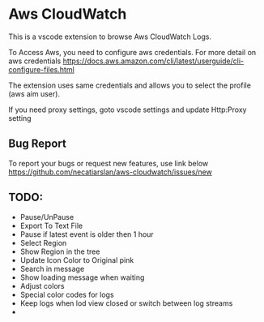 # Aws CloudWatch 
This is a vscode extension to browse Aws CloudWatch Logs.

To Access Aws, you need to configure aws credentials.
For more detail on aws credentials
https://docs.aws.amazon.com/cli/latest/userguide/cli-configure-files.html

The extension uses same credentials and allows you to select the profile (aws aim user).

If you need proxy settings, goto vscode settings and update Http:Proxy setting

## Bug Report
To report your bugs or request new features, use link below\
https://github.com/necatiarslan/aws-cloudwatch/issues/new

## TODO:
- Pause/UnPause
- Export To Text File
- Pause if latest event is older then 1 hour
- Select Region
- Show Region in the tree
- Update Icon Color to Original pink
- Search in message
- Show loading message when waiting
- Adjust colors
- Special color codes for logs
- Keep logs when lod view closed or switch between log streams
- 

